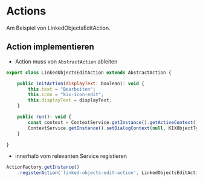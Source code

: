 # Actions

Am Beispiel von LinkedObjectsEditAction.

## Action implementieren

* Action muss von `AbstractAction` ableiten

```javascript
export class LinkedObjectsEditAction extends AbstractAction {

    public initAction(displayText: boolean): void {
        this.text = "Bearbeiten";
        this.icon = "kix-icon-edit";
        this.displayText = displayText;
    }

    public run(): void {
        const context = ContextService.getInstance().getActiveContext();
        ContextService.getInstance().setDialogContext(null, KIXObjectType.LINK, ContextMode.EDIT_LINKS);
    }

}
```

* innerhalb vom relevanten Service registieren

```javascript
ActionFactory.getInstance()
    .registerAction('linked-objects-edit-action', LinkedObjectsEditAction);
```
